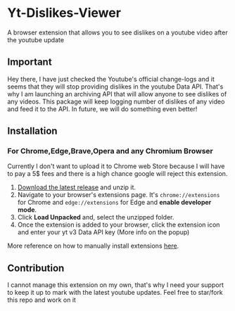 # Yt-Dislikes-Viewer
A browser extension that allows you to see dislikes on a youtube video after the youtube update

## Important
Hey there, I have just checked the Youtube's official change-logs and it seems that they will stop providing dislikes in the youtube Data API.
That's why I am launching an archiving API that will allow anyone to see dislikes of any videos. This package will keep logging number of dislikes of any video and feed it to the API. In future, we will do something even better!
## Installation 
### For Chrome,Edge,Brave,Opera and any Chromium Browser 
Currently I don't want to upload it to Chrome web Store because I will have to pay a 5$ fees and there is a high chance google will reject this extension.

1. [Download the latest release](https://github.com/pgamerx/yt-dislikes-viewer/releases/latest) and unzip it.
2. Navigate to your browser's extensions page. It's `chrome://extensions` for Chrome and `edge://extensions` for Edge and **enable developer mode**.
3. Click **Load Unpacked** and, select the unzipped folder.
4. Once the extension is added to your browser, click the extension icon and enter your yt v3 Data API key (More info on the popup)

More reference on how to manually install extensions [here](https://developer.chrome.com/docs/extensions/mv3/getstarted/#manifest).

## Contribution
I cannot manage this extension on my own, that's why I need your support to keep it up to mark with the latest youtube updates. Feel free to star/fork this repo and work on it
